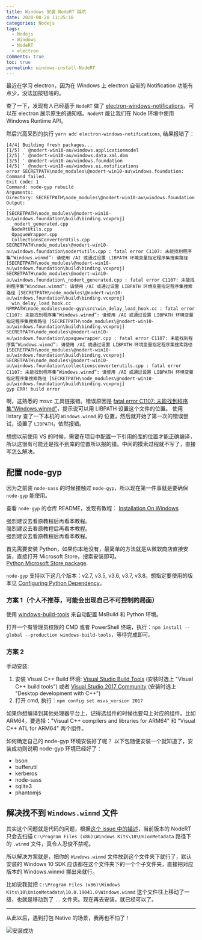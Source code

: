 ```yaml
---
title: Windows 安装 NodeRT 踩坑
date: 2020-08-20 11:25:18
categories: Nodejs
tags:
  - Nodejs
  - Windows
  - NodeRT
  - electron
comments: true
toc: true
permalink: windows-install-NodeRT
---
```


最近在学习 electron，因为在 Windows 上 electron 自带的 Notification 功能有点少，没法加按钮啥的。

查了一下，发现有人已经基于 `NodeRT` 做了 [electron-windows-notifications](https://github.com/felixrieseberg/electron-windows-notifications)，可以在 electron 展示原生的通知框。`NodeRT` 能让我们在 Node 环境中使用 Windows Runtime API。

然后兴高采烈的执行 `yarn add electron-windows-notifications`, 结果报错了：

```plain
[4/4] Building fresh packages...
[1/5] ⠈ @nodert-win10-au/windows.applicationmodel
[2/5] ⠁ @nodert-win10-au/windows.data.xml.dom
[3/5] ⠁ @nodert-win10-au/windows.foundation
[4/5] ⠁ @nodert-win10-au/windows.ui.notifications
error SECRETPATH\node_modules\@nodert-win10-au\windows.foundation: Command failed.
Exit code: 1
Command: node-gyp rebuild
Arguments:
Directory: SECRETPATH\node_modules\@nodert-win10-au\windows.foundation
Output:
...
[SECRETPATH\node_modules\@nodert-win10-au\windows.foundation\build\binding.vcxproj]
  _nodert_generated.cpp
  NodeRtUtils.cpp
  OpaqueWrapper.cpp
  CollectionsConverterUtils.cpp
SECRETPATH\node_modules\@nodert-win10-au\windows.foundation\nodertutils.cpp : fatal error C1107: 未能找到程序集“Windows.winmd”: 请使用 /AI 或通过设置 LIBPATH 环境变量指定程序集搜索路径 [SECRETPATH\node_modules\@nodert-win10-au\windows.foundation\build\binding.vcxproj]
SECRETPATH\node_modules\@nodert-win10-au\windows.foundation\_nodert_generated.cpp : fatal error C1107: 未能找到程序集“Windows.winmd”: 请使用 /AI 或通过设置 LIBPATH 环境变量指定程序集搜索路径 [SECRETPATH\node_modules\@nodert-win10-au\windows.foundation\build\binding.vcxproj]
  win_delay_load_hook.cc
NPMPATH\node_modules\node-gyp\src\win_delay_load_hook.cc : fatal error C1107: 未能找到程序集“Windows.winmd”: 请使用 /AI 或通过设置 LIBPATH 环境变量指定程序集搜索路径 [SECRETPATH\node_modules\@nodert-win10-au\windows.foundation\build\binding.vcxproj]
SECRETPATH\node_modules\@nodert-win10-au\windows.foundation\opaquewrapper.cpp : fatal error C1107: 未能找到程序集“Windows.winmd”: 请使用 /AI 或通过设置 LIBPATH 环境变量指定程序集搜索路径 [SECRETPATH\node_modules\@nodert-win10-au\windows.foundation\build\binding.vcxproj]
SECRETPATH\node_modules\@nodert-win10-au\windows.foundation\collectionsconverterutils.cpp : fatal error C1107: 未能找到程序集“Windows.winmd”: 请使用 /AI 或通过设置 LIBPATH 环境变量指定程序集搜索路径 [SECRETPATH\node_modules\@nodert-win10-au\windows.foundation\build\binding.vcxproj]
gyp ERR! build error
```

<!-- more -->

啊，这熟悉的 msvc 工具链报错。错误原因是 [fatal error C1107: 未能找到程序集“Windows.winmd”](https://docs.microsoft.com/zh-cn/cpp/error-messages/compiler-errors-1/fatal-error-c1107?view=vs-2019)，提示说可以用 LIBPATH 设置这个文件的位置。
使用 listary 查了一下本机的 `Windows.winmd` 的 位置，然后就开始了第一次的错误尝试，设置了 `LIBPATH`，依然报错。

想想以前使用 VS 的时候，需要在项目中配置一下引用的库的位置才能正确编译，所以这很有可能还是找不到库的位置所以报的错。中间的摸索过程就不写了，直接写怎么解决。

## 配置 node-gyp

因为之前装 `node-sass` 的时候接触过 `node-gyp`，所以现在第一件事就是要确保 `node-gyp` 能使用。

查看 `node-gyp` 的仓库 README，发现有教程： [Installation On Windows](https://github.com/nodejs/node-gyp#on-windows)

强烈建议去看原教程后再看本教程。  
强烈建议去看原教程后再看本教程。  
强烈建议去看原教程后再看本教程。  

首先需要安装 Python，如果你本地没有，最简单的方法就是从微软商店直接安装，直接打开 Microsoft Store，搜索安装即可。  
[Python Microsoft Store package](https://docs.python.org/3/using/windows.html#the-microsoft-store-package).

`node-gyp` 支持以下这几个版本：v2.7, v3.5, v3.6, v3.7, v3.8。想指定要使用的版本见 [Configuring Python Dependency](https://github.com/nodejs/node-gyp#configuring-python-dependency)。

### 方案 1（个人不推荐，可能会出现自己不可控制的局面）

使用 [windows-build-tools](https://github.com/felixrieseberg/windows-build-tools) 来自动配置 MsBuild 和 Python 环境。

打开一个有管理员权限的 CMD 或者 PowerShell 终端，执行：`npm install --global --production windows-build-tools`，等待完成即可。

### 方案 2

手动安装:

1. 安装 Visual C++ Build 环境: [Visual Studio Build Tools](https://visualstudio.microsoft.com/thank-you-downloading-visual-studio/?sku=BuildTools)
 (安装时选上 "Visual C++ build tools") 或者 [Visual Studio 2017 Community](https://visualstudio.microsoft.com/pl/thank-you-downloading-visual-studio/?sku=Community)
 (安装时选上 "Desktop development with C++")
2. 打开 cmd, 执行：`npm config set msvs_version 2017`

如果你想编译到其他处理器平台上，记得选组件的时候也要勾上对应的组件。比如 ARM64，要选择："Visual C++ compilers and libraries for ARM64" 和 "Visual C++ ATL for ARM64" 两个组件。

如何确定自己的 node-gyp 环境安装好了呢？
以下包随便安装一个就知道了，安装成功则说明 node-gyp 环境已经好了：

- bson
- bufferutil
- kerberos
- node-sass
- sqlite3
- phantomjs

## 解决找不到 `Windows.winmd` 文件

其实这个问题就是代码的问题，根据[这个 issue 中的描述](https://github.com/NodeRT/NodeRT/issues/65#issuecomment-303938757)，当前版本的 NodeRT 只会去扫描 `C:\Program Files (x86)\Windows Kits\10\UnionMetadata` 路径下的 `.winmd` 文件，真令人忍俊不禁呢。

所以解决方案就是，把你的 `Windows.winmd` 文件放到这个文件夹下就行了，默认安装的 Windows 10 SDK 应该都在这个文件夹下的一个个子文件夹，直接把对应版本的 Windows.winmd 挪出来就行。

比如说我就把 `C:\Program Files (x86)\Windows Kits\10\UnionMetadata\10.0.19041.0\Windows.winmd` 这个文件往上移动了一级，也就是移动到了 `..` 文件夹。现在再去安装，就已经可以了。

---
从此以后，遇到打包 Native 的场景，我再也不怕了！

![安装成功](https://i.lengthm.in/posts/windows-install-nodert/succ.png)
